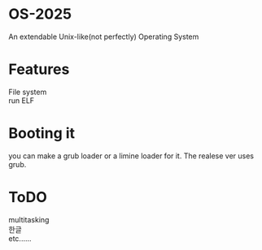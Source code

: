 # OS-2025
An extendable Unix-like(not perfectly) Operating System
# Features
File system<br>
run ELF </br>
# Booting it
you can make a grub loader or a limine loader for it. The realese ver uses grub.
# ToDO
multitasking<br>
한글<br>
etc......
